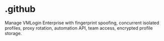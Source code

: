 # .github
Manage VMLogin Enterprise with fingerprint spoofing, concurrent isolated profiles, proxy rotation, automation API, team access, encrypted profile storage.
